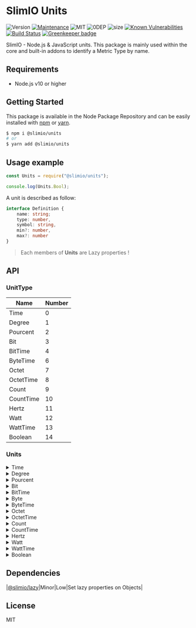 # SlimIO Units
![Version](https://img.shields.io/badge/dynamic/json.svg?url=https://raw.githubusercontent.com/SlimIO/Units/master/package.json&query=$.version&label=Version)
[![Maintenance](https://img.shields.io/badge/Maintained%3F-yes-green.svg)](https://github.com/SlimIO/is/commit-activity)
![MIT](https://img.shields.io/github/license/mashape/apistatus.svg)
![0DEP](https://img.shields.io/badge/Dependencies-0-yellow.svg)
![size](https://img.shields.io/bundlephobia/min/@slimio/units.svg?style=flat)
[![Known Vulnerabilities](https://snyk.io/test/github/SlimIO/Units/badge.svg?targetFile=package.json)](https://snyk.io/test/github/SlimIO/Units?targetFile=package.json)
[![Build Status](https://travis-ci.com/SlimIO/Units.svg?branch=master)](https://travis-ci.com/SlimIO/Units) [![Greenkeeper badge](https://badges.greenkeeper.io/SlimIO/Units.svg)](https://greenkeeper.io/)

SlimIO - Node.js & JavaScript units. This package is mainly used within the core and built-in addons to identify a Metric Type by name.

## Requirements
- Node.js v10 or higher

## Getting Started

This package is available in the Node Package Repository and can be easily installed with [npm](https://docs.npmjs.com/getting-started/what-is-npm) or [yarn](https://yarnpkg.com).

```bash
$ npm i @slimio/units
# or
$ yarn add @slimio/units
```

## Usage example

```js
const Units = require("@slimio/units");

console.log(Units.Bool);
```

A unit is described as follow:
```ts
interface Definition {
    name: string;
    type: number,
    symbol: string,
    min?: number,
    max?: number
}
```

> Each members of **Units** are Lazy properties !

## API

### UnitType
| Name | Number |
| --- | --- |
| Time | 0 |
| Degree | 1 |
| Pourcent | 2 |
| Bit | 3 |
| BitTime | 4 |
| ByteTime | 6 |
| Octet | 7 |
| OctetTime | 8 |
| Count | 9 |
| CountTime | 10 |
| Hertz | 11 |
| Watt | 12 |
| WattTime | 13 |
| Boolean | 14 |

### Units

<details>
    <summary>Time</summary>

| Name | UnitType | Symbol | Min | Max |
| --- | --- | --- | --- | --- |
| MicroSecond | Time | μs | 0 | Infinity |
| NanoSecond | Time | ns | 0 | Infinity |
| MilliSecond | Time | ms | 0 | Infinity |
| Second | Time | s | 0 | Infinity |
| Minute | Time | m | 0 | Infinity |
| Hour | Time | h | 0 | Infinity |
| Day | Time | D | 0 | Infinity |
| Month | Time | M | 0 | Infinity |
| Year | Time | Y | 0 | Infinity |
<br/>
</details>

<details>
    <summary>Degree</summary>

| Name | UnitType | Symbol | Min | Max |
| --- | --- | --- | --- | --- |
| Celsius | Degree | C | -273.12 | Infinity |
| Fehrenheit | Degree | F | -459.67 | Infinity |
| Kelvin | Degree | K | 0 | Infinity |
<br/>
</details>

<details>
    <summary>Pourcent</summary>

| Name | UnitType | Symbol | Min | Max |
| --- | --- | --- | --- | --- |
| Pourcent | Pourcent | % | 0 | 100 |
<br/>
</details>

<details>
    <summary>Bit</summary>

| Name | UnitType | Symbol | Min | Max |
| ---- | ---------| ------ | --- | --- |
| Bit | Bit | B | 0 | Infinity |
| KiloBit | Bit | kB | 0 | Infinity |
| MegaBit | Bit | MB | 0 | Infinity |
| GigaBit | Bit | GB | 0 | Infinity |
| TeraBit | Bit | TB | 0 | Infinity |
<br/>
</details>

<details>
    <summary>BitTime</summary>

| Name | UnitType | Symbol | Min | Max |
| --- | --- | --- | --- | --- |
| BitMicroSeconde | BitTime | b/μs | 0 | Infinity |
| BitNanoSeconde | BitTime | b/ns | 0 | Infinity |
| BitMilliSeconde | BitTime | b/ms | 0 | Infinity |
| BitSeconde | BitTime | b/s | 0 | Infinity |
| BitMinute | BitTime | b/m | 0 | Infinity |
| BitHour | BitTime | b/h | 0 | Infinity |
| BitDay | BitTime | b/D | 0 | Infinity |
| BitMonth | BitTime | b/M | 0 | Infinity |
| BitYear | BitTime | b/Y | 0 | Infinity |
| KiloBitMicroSeconde | BitTime | kb/μs | 0 | Infinity |
| KiloBitNanoSeconde | BitTime | kb/ns | 0 | Infinity |
| KiloBitMilliSeconde | BitTime | kb/ms | 0 | Infinity |
| KiloBitSeconde | BitTime | kb/s | 0 | Infinity |
| KiloBitMinute | BitTime | kb/m | 0 | Infinity |
| KiloBitHour | BitTime | kb/h | 0 | Infinity |
| KiloBitDay | BitTime | kb/D | 0 | Infinity |
| KiloBitMonth | BitTime | kb/M | 0 | Infinity |
| KiloBitYear | BitTime | kb/Y | 0 | Infinity |
| MegaBitMicroSeconde | BitTime | Mb/μs | 0 | Infinity |
| MegaBitNanoSeconde | BitTime | Mb/ns | 0 | Infinity |
| MegaBitMilliSeconde | BitTime | Mb/ms | 0 | Infinity |
| MegaBitSeconde | BitTime | Mb/s | 0 | Infinity |
| MegaBitMinute | BitTime | Mb/m | 0 | Infinity |
| MegaBitHour | BitTime | Mb/h | 0 | Infinity |
| MegaBitDay | BitTime | Mb/D | 0 | Infinity |
| MegaBitMonth | BitTime | Mb/M | 0 | Infinity |
| MegaBitYear | BitTime | Mb/Y | 0 | Infinity |
| GigaBitMicroSeconde | BitTime | Gb/μs | 0 | Infinity |
| GigaBitNanoSeconde | BitTime | Gb/ns | 0 | Infinity |
| GigaBitMilliSeconde | BitTime | Gb/ms | 0 | Infinity |
| GigaBitSeconde | BitTime | Gb/s | 0 | Infinity |
| GigaBitMinute | BitTime | Gb/m | 0 | Infinity |
| GigaBitHour | BitTime | Gb/h | 0 | Infinity |
| GigaBitDay | BitTime | Gb/D | 0 | Infinity |
| GigaBitMonth | BitTime | Gb/M | 0 | Infinity |
| GigaBitYear | BitTime | Gb/Y | 0 | Infinity |
| TeraBitMicroSeconde | BitTime | Tb/μs | 0 | Infinity |
| TeraBitNanoSeconde | BitTime | Tb/ns | 0 | Infinity |
| TeraBitMilliSeconde | BitTime | Tb/ms | 0 | Infinity |
| TeraBitSeconde | BitTime | Tb/s | 0 | Infinity |
| TeraBitMinute | BitTime | Tb/m | 0 | Infinity |
| TeraBitHour | BitTime | Tb/h | 0 | Infinity |
| TeraBitDay | BitTime | Tb/D | 0 | Infinity |
| TeraBitMonth | BitTime | Tb/M | 0 | Infinity |
| TeraBitYear | BitTime | Tb/Y | 0 | Infinity |
<br/>
</details>

<details>
    <summary>Byte</summary>

| Name | UnitType | Symbol | Min | Max |
| --- | --- | --- | --- | --- |
| Byte | Byte | B | 0 | Infinity |
| KiloByte | Byte | kB | 0 | Infinity |
| MegaByte | Byte | MB | 0 | Infinity |
| GigaByte | Byte | GB | 0 | Infinity |
| TeraByte | Byte | TB | 0 | Infinity |
<br/>
</details>

<details>
    <summary>ByteTime</summary>

| Name | UnitType | Symbol | Min | Max |
| --- | --- | --- | --- | --- |
| ByteMicroSeconde | ByteTime | B/μs | 0 | Infinity |
| ByteNanoSeconde | ByteTime | B/ns | 0 | Infinity |
| ByteMilliSeconde | ByteTime | B/ms | 0 | Infinity |
| ByteSeconde | ByteTime | B/s | 0 | Infinity |
| ByteMinute | ByteTime | B/m | 0 | Infinity |
| ByteHour | ByteTime | B/h | 0 | Infinity |
| ByteDay | ByteTime | B/D | 0 | Infinity |
| ByteMonth | ByteTime | B/M | 0 | Infinity |
| ByteYear | ByteTime | B/Y | 0 | Infinity |
| KiloByteMicroSeconde | ByteTime | kB/μs | 0 | Infinity |
| KiloByteNanoSeconde | ByteTime | kB/ns | 0 | Infinity |
| KiloByteMilliSeconde | ByteTime | kB/ms | 0 | Infinity |
| KiloByteSeconde | ByteTime | kB/s | 0 | Infinity |
| KiloByteMinute | ByteTime | kB/m | 0 | Infinity |
| KiloByteHour | ByteTime | kB/h | 0 | Infinity |
| KiloByteDay | ByteTime | kB/D | 0 | Infinity |
| KiloByteMonth | ByteTime | kB/M | 0 | Infinity |
| KiloByteYear | ByteTime | kB/Y | 0 | Infinity |
| MegaByteMicroSeconde | ByteTime | MB/μs | 0 | Infinity |
| MegaByteNanoSeconde | ByteTime | MB/ns | 0 | Infinity |
| MegaByteMilliSeconde | ByteTime | MB/ms | 0 | Infinity |
| MegaByteSeconde | ByteTime | MB/s | 0 | Infinity |
| MegaByteMinute | ByteTime | MB/m | 0 | Infinity |
| MegaByteHour | ByteTime | MB/h | 0 | Infinity |
| MegaByteDay | ByteTime | MB/D | 0 | Infinity |
| MegaByteMonth | ByteTime | MB/M | 0 | Infinity |
| MegaByteYear | ByteTime | MB/Y | 0 | Infinity |
| GigaByteMicroSeconde | ByteTime | GB/μs | 0 | Infinity |
| GigaByteNanoSeconde | ByteTime | GB/ns | 0 | Infinity |
| GigaByteMilliSeconde | ByteTime | GB/ms | 0 | Infinity |
| GigaByteSeconde | ByteTime | GB/s | 0 | Infinity |
| GigaByteMinute | ByteTime | GB/m | 0 | Infinity |
| GigaByteHour | ByteTime | GB/h | 0 | Infinity |
| GigaByteDay | ByteTime | GB/D | 0 | Infinity |
| GigaByteMonth | ByteTime | GB/M | 0 | Infinity |
| GigaByteYear | ByteTime | GB/Y | 0 | Infinity |
| TeraByteMicroSeconde | ByteTime | TB/μs | 0 | Infinity |
| TeraByteNanoSeconde | ByteTime | TB/ns | 0 | Infinity |
| TeraByteMilliSeconde | ByteTime | TB/ms | 0 | Infinity |
| TeraByteSeconde | ByteTime | TB/s | 0 | Infinity |
| TeraByteMinute | ByteTime | TB/m | 0 | Infinity |
| TeraByteHour | ByteTime | TB/h | 0 | Infinity |
| TeraByteDay | ByteTime | TB/D | 0 | Infinity |
| TeraByteMonth | ByteTime | TB/M | 0 | Infinity |
| TeraByteYear | ByteTime | TB/Y | 0 | Infinity |
<br/>
</details>

<details>
    <summary>Octet</summary>

| Name | UnitType | Symbol | Min | Max |
| --- | --- | --- | --- | --- |
| Octet | Octet | o | 0 | Infinity |
| KiloOctet | Octet | ko | 0 | Infinity |
| MegaOctet | Octet | Mo | 0 | Infinity |
| GigaOctet | Octet | Go | 0 | Infinity |
| TeraOctet | Octet | To | 0 | Infinity |
<br/>
</details>

<details>
    <summary>OctetTime</summary>

| Name | UnitType | Symbol | Min | Max |
| --- | --- | --- | --- | --- |
| OctetMicroSeconde | OctetTime | o/μs | 0 | Infinity |
| OctetNanoSeconde | OctetTime | o/ns | 0 | Infinity |
| OctetMilliSeconde | OctetTime | o/ms | 0 | Infinity |
| OctetSeconde | OctetTime | o/s | 0 | Infinity |
| OctetMinute | OctetTime | o/m | 0 | Infinity |
| OctetHour | OctetTime | o/h | 0 | Infinity |
| OctetDay | OctetTime | o/D | 0 | Infinity |
| OctetMonth | OctetTime | o/M | 0 | Infinity |
| OctetYear | OctetTime | o/Y | 0 | Infinity |
| KiloOctetMicroSeconde | OctetTime | ko/μs | 0 | Infinity |
| KiloOctetNanoSeconde | OctetTime | ko/ns | 0 | Infinity |
| KiloOctetMilliSeconde | OctetTime | ko/ms | 0 | Infinity |
| KiloOctetSeconde | OctetTime | ko/s | 0 | Infinity |
| KiloOctetMinute | OctetTime | ko/m | 0 | Infinity |
| KiloOctetHour | OctetTime | ko/h | 0 | Infinity |
| KiloOctetDay | OctetTime | ko/D | 0 | Infinity |
| KiloOctetMonth | OctetTime | ko/M | 0 | Infinity |
| KiloOctetYear | OctetTime | ko/Y | 0 | Infinity |
| MegaOctetMicroSeconde | OctetTime | Mo/μs | 0 | Infinity |
| MegaOctetNanoSeconde | OctetTime | Mo/ns | 0 | Infinity |
| MegaOctetMilliSeconde | OctetTime | Mo/ms | 0 | Infinity |
| MegaOctetSeconde | OctetTime | Mo/s | 0 | Infinity |
| MegaOctetMinute | OctetTime | Mo/m | 0 | Infinity |
| MegaOctetHour | OctetTime | Mo/h | 0 | Infinity |
| MegaOctetDay | OctetTime | Mo/D | 0 | Infinity |
| MegaOctetMonth | OctetTime | Mo/M | 0 | Infinity |
| MegaOctetYear | OctetTime | Mo/Y | 0 | Infinity |
| GigaOctetMicroSeconde | OctetTime | Go/μs | 0 | Infinity |
| GigaOctetNanoSeconde | OctetTime | Go/ns | 0 | Infinity |
| GigaOctetMilliSeconde | OctetTime | Go/ms | 0 | Infinity |
| GigaOctetSeconde | OctetTime | Go/s | 0 | Infinity |
| GigaOctetMinute | OctetTime | Go/m | 0 | Infinity |
| GigaOctetHour | OctetTime | Go/h | 0 | Infinity |
| GigaOctetDay | OctetTime | Go/D | 0 | Infinity |
| GigaOctetMonth | OctetTime | Go/M | 0 | Infinity |
| GigaOctetYear | OctetTime | Go/Y | 0 | Infinity |
| TeraOctetMicroSeconde | OctetTime | To/μs | 0 | Infinity |
| TeraOctetNanoSeconde | OctetTime | To/ns | 0 | Infinity |
| TeraOctetMilliSeconde | OctetTime | To/ms | 0 | Infinity |
| TeraOctetSeconde | OctetTime | To/s | 0 | Infinity |
| TeraOctetMinute | OctetTime | To/m | 0 | Infinity |
| TeraOctetHour | OctetTime | To/h | 0 | Infinity |
| TeraOctetDay | OctetTime | To/D | 0 | Infinity |
| TeraOctetMonth | OctetTime | To/M | 0 | Infinity |
| TeraOctetYear | OctetTime | To/Y | 0 | Infinity |
<br/>
</details>


<details>
    <summary>Count</summary>

| Name | UnitType | Symbol | Min | Max |
| --- | --- | --- | --- | --- |
| Count | Count | # | 0 | Infinity |
<br/>
</details>


<details>
    <summary>CountTime</summary>

| Name | UnitType | Symbol | Min | Max |
| --- | --- | --- | --- | --- |
| CountMicroSeconde | CountTime | #/μs | 0 | Infinity |
| CountNanoSeconde | CountTime | #/ns | 0 | Infinity |
| CountMilliSeconde | CountTime | #/ms | 0 | Infinity |
| CountSeconde | CountTime | #/s | 0 | Infinity |
| CountMinute | CountTime | #/m | 0 | Infinity |
| CountHour | CountTime | #/h | 0 | Infinity |
| CountDay | CountTime | #/D | 0 | Infinity |
| CountMonth | CountTime | #/M | 0 | Infinity |
| CountYear | CountTime | #/Y | 0 | Infinity |
<br/>
</details>

<details>
    <summary>Hertz</summary>

| Name | UnitType | Symbol | Min | Max |
| --- | --- | --- | --- | --- |
| Hertz | Hertz | Hz | 0 | Infinity |
| KiloHertz | Hertz | kHz | 0 | Infinity |
| MegaHertz | Hertz | MHz | 0 | Infinity |
| GigaHertz | Hertz | GHz | 0 | Infinity |
<br/>
</details>

<details>
    <summary>Watt</summary>

| Name | UnitType | Symbol | Min | Max |
| --- | --- | --- | --- | --- |
| Watt | Watt | W | 0 | Infinity |
| KiloWatt | Watt | kW | 0 | Infinity |
<br/>
</details>


<details>
    <summary>WattTime</summary>

| Name | UnitType | Symbol | Min | Max |
| --- | --- | --- | --- | --- |
| WattHour | WattTime | W/h | 0 | Infinity |
| WattDay | WattTime | W/D | 0 | Infinity |
| WattMonth | WattTime | W/M | 0 | Infinity |
| WattYear | WattTime | W/Y | 0 | Infinity |
| KiloWattHour | WattTime | kW/h | 0 | Infinity |
| KiloWattDay | WattTime | kW/D | 0 | Infinity |
| KiloWattMonth | WattTime | kW/M | 0 | Infinity |
| KiloWattYear | WattTime | kW/Y | 0 | Infinity |
<br/>
</details>

<details>
    <summary>Boolean</summary>

| Name | UnitType | Symbol | Min | Max |
| --- | --- | --- | --- | --- |
| Bool | Boolean | bool | 0 | 1 |
<br/>
</details>

## Dependencies
|[@slimio/lazy](https://github.com/SlimIO/Lazy#readme)|Minor|Low|Set lazy properties on Objects|

## License
MIT
